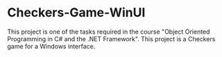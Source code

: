 # Checkers-Game-WinUI
This project is one of the tasks required in the course "Object Oriented Programming in C# and the .NET Framework".
This project is a Checkers game for a Windows interface.


